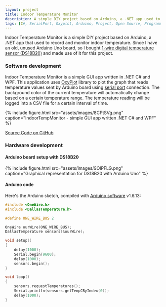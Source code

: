 ```yaml
---
layout: project
title: Indoor Temperature Monitor
description: A simple DIY project based on Arduino, a .NET app used to record and monitor indoor temperature.
tags: [C#, SerialPort, Oxyplot, Arduino, Project, Open Source, Programming]
---
```


Indoor Temperature Monitor is a simple DIY project based on Arduino, a .NET app that used to record and monitor indoor temperature. Since I have an old, unused Arduino Uno board, so I bought [1-wire digital temperature sensor (DS18B20)](https://www.maximintegrated.com/en/products/analog/sensors-and-sensor-interface/DS18B20.html) and made use of it for this project.



### Software development

Indoor Temperature Monitor is a simple GUI app written in .NET C# and WPF. This application uses [OxyPlot](http://www.oxyplot.org/) library to plot the graph that reads temperature values sent by Arduino board using [serial port](https://msdn.microsoft.com/en-us/library/system.io.ports.serialport) connection. The background color of the current temperature will automatically change based on a certain temperature range. The temperature reading will be logged into a CSV file for a certain interval of time.

{% include figure.html src="assets/images/8CPtSVg.png" caption="IndoorTempMonitor - simple GUI app written .NET C# and WPF" %}

<a href="https://github.com/heiswayi/IndoorTempMonitor" class="button big">Source Code on GitHub</a>



### Hardware development

#### Arduino board setup with DS18B20

{% include figure.html src="assets/images/9OlPFLG.png" caption="Graphical representation for DS18B20 with Arduino Uno" %}

#### Arduino code

Here's the Arduino sketch, compiled with [Arduino software](https://www.arduino.cc/en/Main/Software) v1.6.13:

```c
#include <OneWire.h>
#include <DallasTemperature.h>

#define ONE_WIRE_BUS 2

OneWire ourWire(ONE_WIRE_BUS);
DallasTemperature sensors(&ourWire);

void setup()
{
    delay(1000);
    Serial.begin(9600);
    delay(1000);
    sensors.begin();
}

void loop()
{
    sensors.requestTemperatures();
    Serial.println(sensors.getTempCByIndex(0));
    delay(1000);
}
```